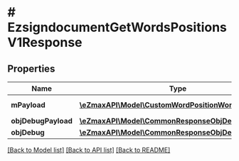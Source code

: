 # # EzsigndocumentGetWordsPositionsV1Response

## Properties

Name | Type | Description | Notes
------------ | ------------- | ------------- | -------------
**mPayload** | [**\eZmaxAPI\Model\CustomWordPositionWordResponse[]**](CustomWordPositionWordResponse.md) | Payload for POST /1/object/ezsigndocument/{pkiEzsigndocumentID}/getWordsPositions |
**objDebugPayload** | [**\eZmaxAPI\Model\CommonResponseObjDebugPayload**](CommonResponseObjDebugPayload.md) |  | [optional]
**objDebug** | [**\eZmaxAPI\Model\CommonResponseObjDebug**](CommonResponseObjDebug.md) |  | [optional]

[[Back to Model list]](../../README.md#models) [[Back to API list]](../../README.md#endpoints) [[Back to README]](../../README.md)

